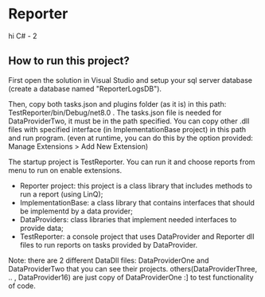 # Reporter
hi C# - 2

## How to run this project?

First open the solution in Visual Studio and setup your sql server database (create a database named "ReporterLogsDB").

Then, copy both tasks.json and plugins folder (as it is) in this path: TestReporter/bin/Debug/net8.0 .
The tasks.json file is needed for DataProviderTwo, it must be in the path specified.
You can copy other .dll files with specified interface (in ImplementationBase project)
in this path and run program. (even at runtime, you can do this by the option provided: Manage Extensions > Add New Extension)

The startup project is TestReporter. You can run it and choose reports from menu to run on enable extensions.

- Reporter project: this project is a class library that includes methods to run a report (using LinQ);
- ImplementationBase: a class library that contains interfaces that should be implementd by a data provider;
- DataProviders: class libraries that implement needed interfaces to provide data;
- TestReporter: a console project that uses DataProvider and Reporter dll files to run reports on tasks provided by DataProvider.


Note: there are 2 different DataDll files: DataProviderOne and DataProviderTwo that you can see their projects. others(DataProviderThree, .. , DataProvider16) are just copy of DataProviderOne :] to test functionality of code.
